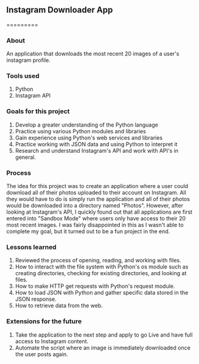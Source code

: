 ## Instagram Downloader App
=========

### About
An application that downloads the most recent 20 images of a user's instagram profile.

### Tools used

1. Python
2. Instagram API

### Goals for this project

1. Develop a greater understanding of the Python language
2. Practice using various Python modules and libraries
3. Gain experience using Python's web services and libraries
4. Practice working with JSON data and using Python to interpret it
5. Research and understand Instagram's API and work with API's in general.

### Process

The idea for this project was to create an application where a user could download all of their photos uploaded to their account on Instagram. All they would have to do is simply run the application and all of their photos would be downloaded into a directory named "Photos". However, after looking at Instagram's API, I quickly found out that all applications are first entered into "Sandbox Mode" where users only have access to their 20 most recent images. I was fairly disappointed in this as I wasn't able to complete my goal, but it turned out to be a fun project in the end.

### Lessons learned

1. Reviewed the process of opening, reading, and working with files.
2. How to interact with the file system with Python's os module such as creating directories, checking for existing directories, and looking at files.
3. How to make HTTP get requests with Python's request module.
4. How to load JSON with Python and gather specific data stored in the JSON response.
5. How to retrieve data from the web.

### Extensions for the future

1. Take the application to the next step and apply to go Live and have full access to Instagram content.
2. Automate the script where an image is immediately downloaded once the user posts again. 
